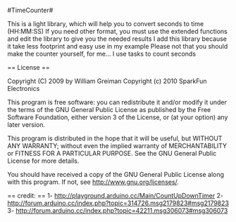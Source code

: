 #TimeCounter#

This is a light library, which will help you to convert seconds to time (HH:MM:SS)
If you need other format, you must use the extended functions and edit the library to give you the needed results
I add this library because it take less footprint and easy use in my example
Please not that you should make the counter yourself, for me... I use tasks to count seconds


== License ==

 Copyright (C) 2009 by William Greiman
Copyright (c) 2010 SparkFun Electronics

This program is free software: you can redistribute it and/or modify
it under the terms of the GNU General Public License as published by
the Free Software Foundation, either version 3 of the License, or
(at your option) any later version.

This program is distributed in the hope that it will be useful,
but WITHOUT ANY WARRANTY; without even the implied warranty of
MERCHANTABILITY or FITNESS FOR A PARTICULAR PURPOSE.  See the
GNU General Public License for more details.

You should have received a copy of the GNU General Public License
along with this program.  If not, see <http://www.gnu.org/licenses/>.

== credit: ==
1- http://playground.arduino.cc/Main/CountUpDownTimer
2- http://forum.arduino.cc/index.php?topic=314726.msg2179823#msg2179823
3- http://forum.arduino.cc/index.php?topic=42211.msg306073#msg306073


